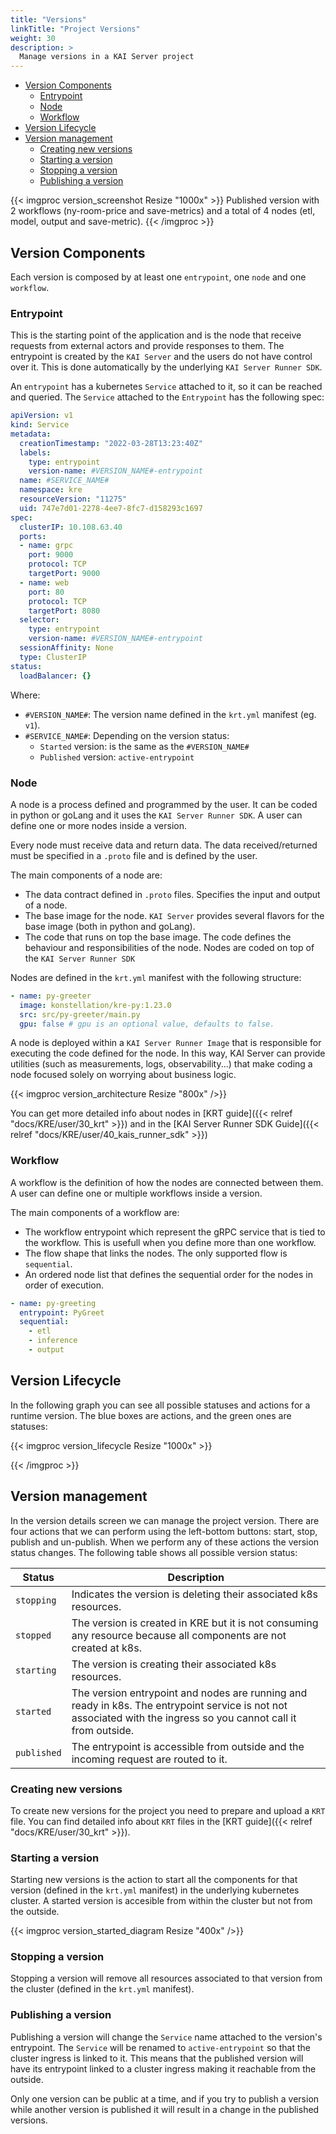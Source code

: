 ```yaml
---
title: "Versions"
linkTitle: "Project Versions"
weight: 30
description: >
  Manage versions in a KAI Server project
---
```


- [Version Components](#version-components)
    - [Entrypoint](#entrypoint)
    - [Node](#node)
    - [Workflow](#workflow)
- [Version Lifecycle](#version-lifecycle)
- [Version management](#version-management)
    - [Creating new versions](#creating-new-versions)
    - [Starting a version](#starting-a-version)
    - [Stopping a version](#stopping-a-version)
    - [Publishing a version](#publishing-a-version)



{{< imgproc version_screenshot Resize "1000x" >}}
Published version with 2 workflows (ny-room-price and save-metrics) and a total of 4 nodes (etl, model, output and save-metric).
{{< /imgproc >}}

## Version Components

Each version is composed by at least one `entrypoint`, one `node` and one `workflow`.

### Entrypoint

This is the starting point of the application and is the node that receive requests from external actors and provide responses to them. The entrypoint is created by the `KAI Server` and the users do not have control over it. This is done automatically by the underlying `KAI Server Runner SDK`.

An `entrypoint` has a kubernetes `Service` attached to it, so it can be reached and queried. The `Service` attached to the `Entrypoint` has the following spec:

```yml
apiVersion: v1
kind: Service
metadata:
  creationTimestamp: "2022-03-28T13:23:40Z"
  labels:
    type: entrypoint
    version-name: #VERSION_NAME#-entrypoint
  name: #SERVICE_NAME#
  namespace: kre
  resourceVersion: "11275" 
  uid: 747e7d01-2278-4ee7-8fc7-d158293c1697 
spec:
  clusterIP: 10.108.63.40
  ports:
  - name: grpc
    port: 9000
    protocol: TCP
    targetPort: 9000
  - name: web
    port: 80
    protocol: TCP
    targetPort: 8080
  selector:
    type: entrypoint
    version-name: #VERSION_NAME#-entrypoint
  sessionAffinity: None
  type: ClusterIP
status:
  loadBalancer: {}   
```

Where:

- `#VERSION_NAME#`: The version name defined in the `krt.yml` manifest (eg. `v1`).
- `#SERVICE_NAME#`: Depending on the version status:
    - `Started` version: is the same as the `#VERSION_NAME#`
    - `Published` version: `active-entrypoint`

### Node

A node is a process defined and programmed by the user. It can be coded in python or goLang and it uses the `KAI Server Runner SDK`. A user can define one or more nodes inside a version.

Every node must receive data and return data. The data received/returned must be specified in a `.proto` file and is defined by the user.

The main components of a node are:

- The data contract defined in `.proto` files. Specifies the input and output of a node.
- The base image for the node. `KAI Server` provides several flavors for the base image (both in python and goLang).
- The code that runs on top the base image. The code defines the behaviour and responsibilities of the node. Nodes are coded on top of the `KAI Server Runner SDK`

Nodes are defined in the `krt.yml` manifest with the following structure:

```yml
- name: py-greeter
  image: konstellation/kre-py:1.23.0
  src: src/py-greeter/main.py
  gpu: false # gpu is an optional value, defaults to false.
```

A node is deployed within a `KAI Server Runner Image` that is responsible for executing the code defined for the node. In this way, KAI Server can provide utilities (such as measurements, logs, observability...) that make coding a node focused solely on worrying about business logic.

{{< imgproc version_architecture Resize "800x" />}}

You can get more detailed info about nodes in [KRT guide]({{< relref "docs/KRE/user/30_krt" >}}) and in the [KAI Server Runner SDK Guide]({{< relref "docs/KRE/user/40_kais_runner_sdk" >}})

### Workflow

A workflow is the definition of how the nodes are connected between them. A user can define one or multiple workflows inside a version.

The main components of a workflow are:

- The workflow entrypoint which represent the gRPC service that is tied to the workflow. This is usefull when you define more than one workflow.
- The flow shape that links the nodes. The only supported flow is `sequential`.
- An ordered node list that defines the sequential order for the nodes in order of execution.

```yml
- name: py-greeting
  entrypoint: PyGreet
  sequential:
    - etl
    - inference
    - output
```

## Version Lifecycle

In the following graph you can see all possible statuses and actions for a runtime version. The blue boxes are actions, and the green ones are statuses:

{{< imgproc version_lifecycle Resize "1000x" >}}

{{< /imgproc >}}

## Version management

In the version details screen we can manage the project version. There are four actions that we can perform using the left-bottom buttons: start, stop, publish and un-publish. When we perform any of these actions the version status changes. The following table shows all possible version status:

| Status      | Description                                                                                                                                  |
| ----------- | -------------------------------------------------------------------------------------------------------------------------------------------- |
| `stopping`  | Indicates the version is deleting their associated k8s resources.                                                                            |
| `stopped`   | The version is created in KRE but it is not consuming any resource because all components are not created at k8s.                            |
| `starting`  | The version is creating their associated k8s resources.                                                                                      |
| `started`   | The version entrypoint and nodes are running and ready in k8s. The entrypoint service is not not associated with the ingress so you cannot call it from outside. |
| `published` | The entrypoint is accessible from outside and the incoming request are routed to it.                                                         |

### Creating new versions

To create new versions for the project you need to prepare and upload a `KRT` file. You can find detailed info about `KRT` files in the [KRT guide]({{< relref "docs/KRE/user/30_krt" >}}).

### Starting a version

Starting new versions is the action to start all the components for that version (defined in the `krt.yml` manifest) in the underlying kubernetes cluster. A started version is accesible from within the cluster but not from the outside.

{{< imgproc version_started_diagram Resize "400x" />}}


### Stopping a version

Stopping a version will remove all resources associated to that version from the cluster (defined in the `krt.yml` manifest).

### Publishing a version

Publishing a version will change the `Service` name attached to the version's entrypoint. The `Service` will be renamed to `active-entrypoint` so that the cluster ingress is linked to it. This means that the published version will have its entrypoint linked to a cluster ingress making it reachable from the outside.

Only one version can be public at a time, and if you try to publish a version while another version is published it will result in a change in the published versions.
